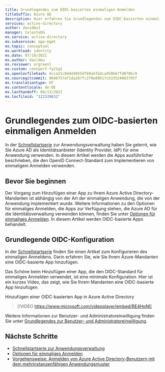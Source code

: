 ```yaml
---
title: Grundlegendes zum OIDC-basierten einmaligen Anmelden
titleSuffix: Azure AD
description: Hier erfahren Sie Grundlegendes zum OIDC-basierten einmaligen Anmelden (Single Sign-On, SSO) für Apps bei Azure Active Directory.
services: active-directory
author: davidmu1
manager: CelesteDG
ms.service: active-directory
ms.subservice: app-mgmt
ms.topic: conceptual
ms.workload: identity
ms.date: 07/19/2021
ms.author: davidmu
ms.reviewer: ergreenl
ms.custom: contperf-fy21q2
ms.openlocfilehash: 4cca31c844d4955df69a5fbdca450b67fd0f8bc9
ms.sourcegitcommit: 0046757af1da267fc2f0e88617c633524883795f
ms.translationtype: HT
ms.contentlocale: de-DE
ms.lasthandoff: 08/13/2021
ms.locfileid: "122339632"
---
```

# <a name="understand-oidc-based-single-sign-on"></a>Grundlegendes zum OIDC-basierten einmaligen Anmelden

In der [Schnellstartserie](view-applications-portal.md) zur Anwendungsverwaltung haben Sie gelernt, wie Sie Azure AD als Identitätsanbieter (Identity Provider, IdP) für eine Anwendung verwenden. In diesem Artikel werden die Apps ausführlicher beschrieben, die den OpenID Connect-Standard zum Implementieren von einmaligem Anmelden verwenden.

## <a name="before-you-begin"></a>Bevor Sie beginnen

Der Vorgang zum Hinzufügen einer App zu Ihrem Azure Active Directory-Mandanten ist abhängig von der Art der einmaligen Anwendung, die von der Anwendung implementiert wurde. Weitere Informationen zu den Optionen für einmaliges Anmelden, die Apps zur Verfügung stehen, die Azure AD für die Identitätsverwaltung verwenden können, finden Sie unter [Optionen für einmaliges Anmelden](sso-options.md). In diesem Artikel werden OIDC-basierte Apps behandelt.

## <a name="basic-oidc-configuration"></a>Grundlegende OIDC-Konfiguration

In der [Schnellstartserie](add-application-portal-setup-oidc-sso.md) finden Sie einen Artikel zum Konfigurieren des einmaligen Anmeldens. Darin erfahren Sie, wie Sie Ihrem Azure-Mandanten eine OIDC-basierte App hinzufügen.

Das Schöne beim Hinzufügen einer App, die den OIDC-Standard für einmaliges Anmelden verwendet, ist eine minimale Konfiguration. Hier ist ein kurzes Video, das zeigt, wie Sie Ihrem Mandanten eine OIDC-basierte App hinzufügen.

Hinzufügen einer OIDC-basierten App in Azure Active Directory

> [!VIDEO https://www.microsoft.com/videoplayer/embed/RE4HoNI]

Weitere Informationen zur Benutzer- und Administratoreinwilligung finden Sie unter [Grundlegendes zur Benutzer- und Administratoreinwilligung](../develop/howto-convert-app-to-be-multi-tenant.md#understand-user-and-admin-consent).

## <a name="next-steps"></a>Nächste Schritte

- [Schnellstartserie zur Anwendungsverwaltung](add-application-portal-setup-oidc-sso.md)
- [Optionen für einmaliges Anmelden](sso-options.md)
- [Vorgehensweise: Anmelden von Azure Active Directory-Benutzern mit dem mehrinstanzenfähigen Anwendungsmuster](../develop/howto-convert-app-to-be-multi-tenant.md)
